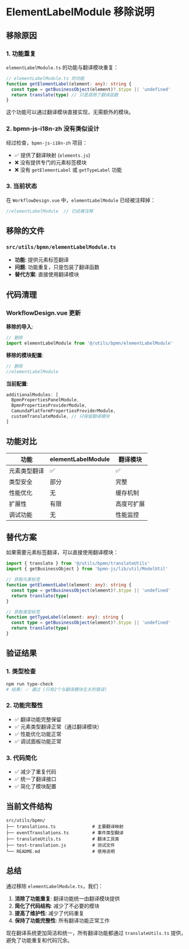 # ElementLabelModule 移除说明

## 移除原因

### 1. 功能重复

`elementLabelModule.ts` 的功能与翻译模块重复：

```typescript
// elementLabelModule.ts 的功能
function getElementLabel(element: any): string {
  const type = getBusinessObject(element)?.$type || 'undefined'
  return translate(type) // 只是调用了翻译函数
}
```

这个功能可以通过翻译模块直接实现，无需额外的模块。

### 2. bpmn-js-i18n-zh 没有类似设计

经过检查，`bpmn-js-i18n-zh` 项目：

- ✅ 提供了翻译映射 (`elements.js`)
- ❌ 没有提供专门的元素标签模块
- ❌ 没有 `getElementLabel` 或 `getTypeLabel` 功能

### 3. 当前状态

在 `WorkflowDesign.vue` 中，`elementLabelModule` 已经被注释掉：

```typescript
//elementLabelModule  // 已经被注释
```

## 移除的文件

### `src/utils/bpmn/elementLabelModule.ts`

- **功能**: 提供元素标签翻译
- **问题**: 功能重复，只是包装了翻译函数
- **替代方案**: 直接使用翻译模块

## 代码清理

### WorkflowDesign.vue 更新

**移除的导入**:

```typescript
// 删除
import elementLabelModule from '@/utils/bpmn/elementLabelModule'
```

**移除的模块配置**:

```typescript
// 删除
//elementLabelModule
```

**当前配置**:

```typescript
additionalModules: [
  BpmnPropertiesPanelModule,
  BpmnPropertiesProviderModule,
  CamundaPlatformPropertiesProviderModule,
  customTranslateModule, // 只保留翻译模块
]
```

## 功能对比

| 功能         | elementLabelModule | 翻译模块   |
| ------------ | ------------------ | ---------- |
| 元素类型翻译 | ✅                 | ✅         |
| 类型安全     | 部分               | 完整       |
| 性能优化     | 无                 | 缓存机制   |
| 扩展性       | 有限               | 高度可扩展 |
| 调试功能     | 无                 | 性能监控   |

## 替代方案

如果需要元素标签翻译，可以直接使用翻译模块：

```typescript
import { translate } from '@/utils/bpmn/translateUtils'
import { getBusinessObject } from 'bpmn-js/lib/util/ModelUtil'

// 获取元素标签
function getElementLabel(element: any): string {
  const type = getBusinessObject(element)?.$type || 'undefined'
  return translate(type)
}

// 获取类型标签
function getTypeLabel(element: any): string {
  const type = getBusinessObject(element)?.$type || 'undefined'
  return translate(type)
}
```

## 验证结果

### 1. 类型检查

```bash
npm run type-check
# 结果: ✅ 通过 (只有2个与翻译模块无关的错误)
```

### 2. 功能完整性

- ✅ 翻译功能完整保留
- ✅ 元素类型翻译正常（通过翻译模块）
- ✅ 性能优化功能正常
- ✅ 调试面板功能正常

### 3. 代码简化

- ✅ 减少了重复代码
- ✅ 统一了翻译接口
- ✅ 简化了模块配置

## 当前文件结构

```
src/utils/bpmn/
├── translations.ts              # 主要翻译映射
├── eventTranslations.ts         # 事件类型翻译
├── translateUtils.ts            # 翻译工具类
├── test-translation.js          # 测试文件
└── README.md                    # 使用说明
```

## 总结

通过移除 `elementLabelModule.ts`，我们：

1. **消除了功能重复**: 翻译功能统一由翻译模块提供
2. **简化了代码结构**: 减少了不必要的模块
3. **提高了维护性**: 减少了代码重复
4. **保持了功能完整性**: 所有翻译功能正常工作

现在翻译系统更加简洁和统一，所有翻译功能都通过 `translateUtils.ts` 提供，避免了功能重复和代码冗余。
